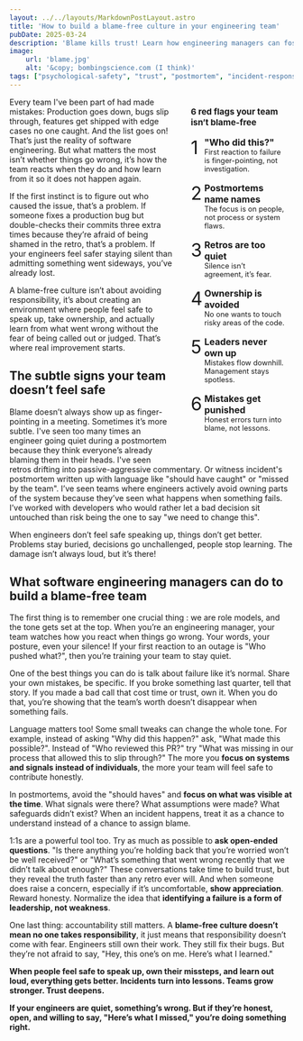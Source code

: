 ```yaml
---
layout: ../../layouts/MarkdownPostLayout.astro
title: 'How to build a blame-free culture in your engineering team'
pubDate: 2025-03-24
description: 'Blame kills trust! Learn how engineering managers can foster a culture where mistakes become learning opportunities, not sources of fear.'
image:
    url: 'blame.jpg'
    alt: '&copy; bombingscience.com (I think)'
tags: ["psychological-safety", "trust", "postmortem", "incident-response", "team-culture", "communication", "accountability", "failure", "ownership", "leadership", "transparency", "conflict-avoidance"]
---
```

<style>
    aside{
        padding: 1rem;
        margin-left:1rem;
        margin-bottom:2rem;
        counter-reset: aside-counter;
        border:1px dotted var(--color-accent);
        font-size:.8rem;
    }
    .aside_title{ margin :0 0 1rem 0}

.aside_list {
  counter-increment: aside-counter;
  position: relative;
  padding-left: 1.5rem;
  margin-bottom: 1rem;
}

.aside_list:last-child {
  margin-bottom: 0;
}

.aside_list::before {
  content: counter(aside-counter);
  position: absolute;
  left: 0;
  top: 0;
  font-size: 2rem; 
  color:var(--color-accent);
  font-family: var(--font-heading);
}
.aside_list_title{
  font-weight:700;
  font-size:1rem;
}
@media only screen and (min-width: 634px) {
    aside{
        float:right;
        width:33%;
        }
}
@media only screen and (min-width: 1000px) {
    aside{
        margin-right:-20%;
        width:40%
        }
}
</style>
<aside>
<h3 class="aside_title">6 red flags your team isn’t blame-free</h3>
<div class="aside_list"><div class="aside_list_title">"Who did this?"</div>First reaction to failure is finger-pointing, not investigation.</div>
<div class="aside_list"><div class="aside_list_title">Postmortems name names</div>The focus is on people, not process or system flaws.</div>
<div class="aside_list"><div class="aside_list_title">Retros are too quiet</div>Silence isn’t agreement, it’s fear.</div>
<div class="aside_list"><div class="aside_list_title">Ownership is avoided</div>No one wants to touch risky areas of the code.</div>
<div class="aside_list"><div class="aside_list_title">Leaders never own up</div>Mistakes flow downhill. Management stays spotless.</div>
<div class="aside_list"><div class="aside_list_title">Mistakes get punished</div>Honest errors turn into blame, not lessons.</div>
</aside>
Every team I've been part of had made mistakes: Production goes down, bugs slip through, features get shipped with edge cases no one caught. And the list goes on! That’s just the reality of software engineering. But what matters the most isn’t whether things go wrong, it’s how the team reacts when they do and how learn from it so it does not happen again.

If the first instinct is to figure out who caused the issue, that’s a problem. If someone fixes a production bug but double-checks their commits three extra times because they’re afraid of being shamed in the retro, that’s a problem. If your engineers feel safer staying silent than admitting something went sideways, you’ve already lost.

A blame-free culture isn’t about avoiding responsibility, it’s about creating an environment where people feel safe to speak up, take ownership, and actually learn from what went wrong without the fear of being called out or judged. That’s where real improvement starts.

## The subtle signs your team doesn’t feel safe

Blame doesn’t always show up as finger-pointing in a meeting. Sometimes it’s more subtle. I've seen too many times an engineer going quiet during a postmortem because they think everyone’s already blaming them in their heads. I've seen retros drifting into passive-aggressive commentary. Or witness incident's postmortem written up with language like "should have caught" or "missed by the team".
I’ve seen teams where engineers actively avoid owning parts of the system because they’ve seen what happens when something fails. I’ve worked with developers who would rather let a bad decision sit untouched than risk being the one to say "we need to change this".

When engineers don’t feel safe speaking up, things don’t get better. Problems stay buried, decisions go unchallenged, people stop learning. The damage isn’t always loud, but it’s there!

## What software engineering managers can do to build a blame-free team

The first thing is to remember one crucial thing : we are role models, and the tone gets set at the top. When you’re an engineering manager, your team watches how you react when things go wrong. Your words, your posture, even your silence! If your first reaction to an outage is "Who pushed what?", then you’re training your team to stay quiet.

One of the best things you can do is talk about failure like it’s normal. Share your own mistakes, be specific. If you broke something last quarter, tell that story. If you made a bad call that cost time or trust, own it. When you do that, you’re showing that the team’s worth doesn’t disappear when something fails.

Language matters too! Some small tweaks can change the whole tone. For example, instead of asking "Why did this happen?" ask, "What made this possible?". Instead of "Who reviewed this PR?" try "What was missing in our process that allowed this to slip through?" The more you **focus on systems and signals instead of individuals**, the more your team will feel safe to contribute honestly.

In postmortems, avoid the "should haves" and **focus on what was visible at the time**. What signals were there? What assumptions were made? What safeguards didn’t exist? When an incident happens, treat it as a chance to understand instead of a chance to assign blame.

1:1s are a powerful tool too. Try as much as possible to **ask open-ended questions**. "Is there anything you’re holding back that you’re worried won’t be well received?" or "What’s something that went wrong recently that we didn’t talk about enough?" These conversations take time to build trust, but they reveal the truth faster than any retro ever will.
And when someone does raise a concern, especially if it’s uncomfortable, **show appreciation**. Reward honesty. Normalize the idea that **identifying a failure is a form of leadership, not weakness**.

One last thing: accountability still matters. A **blame-free culture doesn’t mean no one takes responsibility**, it just means that responsibility doesn’t come with fear. Engineers still own their work. They still fix their bugs. But they’re not afraid to say, "Hey, this one’s on me. Here’s what I learned."

**When people feel safe to speak up, own their missteps, and learn out loud, everything gets better. Incidents turn into lessons. Teams grow stronger. Trust deepens.**

**If your engineers are quiet, something’s wrong. But if they’re honest, open, and willing to say, "Here’s what I missed," you’re doing something right.**
